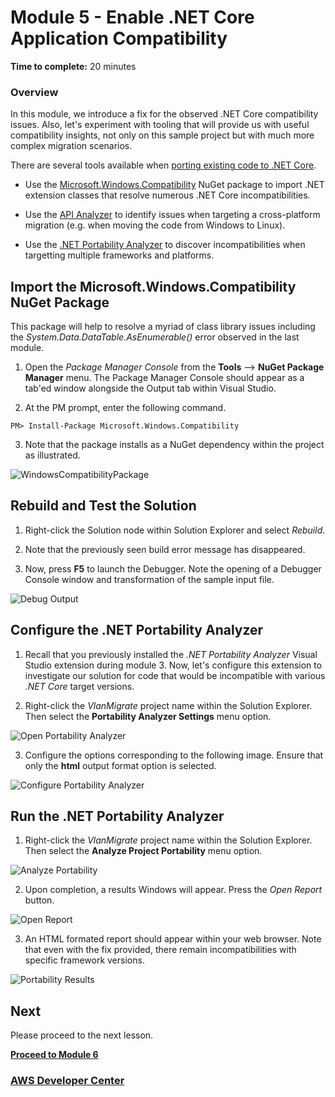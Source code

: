 # Module 5 - Enable .NET Core Application Compatibility

**Time to complete:** 20 minutes

### Overview

In this module, we introduce a fix for the observed .NET Core compatibility issues.  Also, let's experiment with tooling that will provide us with useful compatibility insights, not only on this sample project but with much more complex migration scenarios.

There are several tools available when [porting existing code to .NET Core](https://docs.microsoft.com/en-us/dotnet/core/porting/index).  

* Use the [Microsoft.Windows.Compatibility](https://docs.microsoft.com/en-us/dotnet/core/porting/windows-compat-pack) NuGet package to import .NET extension classes that resolve numerous .NET Core incompatibilities.

* Use the [API Analyzer](https://devblogs.microsoft.com/dotnet/introducing-api-analyzer/) to identify issues when targeting a cross-platform migration (e.g. when moving the code from Windows to Linux).

* Use the [.NET Portability Analyzer](https://docs.microsoft.com/en-us/dotnet/standard/analyzers/portability-analyzer) to discover incompatibilities when targetting multiple frameworks and platforms.


## Import the Microsoft.Windows.Compatibility NuGet Package

This package will help to resolve a myriad of class library issues including the *System.Data.DataTable.AsEnumerable()* error observed in the last module.

1. Open the *Package Manager Console* from the **Tools** --> **NuGet Package Manager** menu. The Package Manager Console should appear as a tab'ed window alongside the Output tab within Visual Studio.

2. At the PM prompt, enter the following command.

``` shell
PM> Install-Package Microsoft.Windows.Compatibility
```

3. Note that the package installs as a NuGet dependency within the project as illustrated.

![WindowsCompatibilityPackage](/images/module-5/MicrosoftWindowsCompatibilityNuget-1.jpg)


## Rebuild and Test the Solution

1. Right-click the Solution node within Solution Explorer and select *Rebuild*.

2. Note that the previously seen build error message has disappeared.  

3. Now, press **F5** to launch the Debugger.  Note the opening of a Debugger Console window and transformation of the sample input file.

![Debug Output](/images/module-5/DebugOutput-1.jpg)


## Configure the .NET Portability Analyzer

1. Recall that you previously installed the *.NET Portability Analyzer* Visual Studio extension during module 3.  Now, let's configure this extension to investigate our solution for code that would be incompatible with various *.NET Core* target versions.  

2. Right-click the *VlanMigrate* project name within the Solution Explorer.  Then select the **Portability Analyzer Settings** menu option.

![Open Portability Analyzer](/images/module-5/OpenPortabilityAnalyzerSettings-1.jpg)

3. Configure the options corresponding to the following image.  Ensure that only the **html** output format option is selected.

![Configure Portability Analyzer](/images/module-5/PortabilityAnalyzerConfigure-2.jpg)


## Run the .NET Portability Analyzer

1. Right-click the *VlanMigrate* project name within the Solution Explorer. Then select the **Analyze Project Portability** menu option.

![Analyze Portability](/images/module-5/AnalyzePortability-1.jpg)

2. Upon completion, a results Windows will appear.  Press the *Open Report* button.

![Open Report](/images/module-5/OpenPortabilityAnalyzerReport-1.jpg)

3. An HTML formated report should appear within your web browser.  Note that even with the fix provided, there remain incompatibilities with specific framework versions.  

![Portability Results](/images/module-5/PortabilityResults-1.jpg)


## Next

Please proceed to the next lesson.

**[Proceed to Module 6](../module-6/README.MD)**


### [AWS Developer Center](https://developer.aws)
